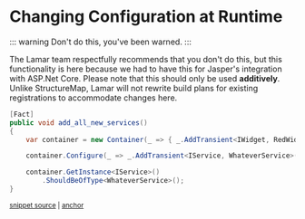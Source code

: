 # Changing Configuration at Runtime

::: warning
Don't do this, you've been warned.
:::

The Lamar team respectfully recommends that you don't do this, but this functionality is here because we had to have this for
Jasper's integration with ASP.Net Core. Please note that this should only be used **additively**. Unlike StructureMap, Lamar will not rewrite build
plans for existing registrations to accommodate changes here.

<!-- snippet: sample_add_all_new_services -->
<a id='snippet-sample_add_all_new_services'></a>
```cs
[Fact]
public void add_all_new_services()
{
    var container = new Container(_ => { _.AddTransient<IWidget, RedWidget>(); });

    container.Configure(_ => _.AddTransient<IService, WhateverService>());

    container.GetInstance<IService>()
        .ShouldBeOfType<WhateverService>();
}
```
<sup><a href='https://github.com/JasperFx/lamar/blob/master/src/Lamar.Testing/IoC/Acceptance/configure_container.cs#L12-L25' title='Snippet source file'>snippet source</a> | <a href='#snippet-sample_add_all_new_services' title='Start of snippet'>anchor</a></sup>
<!-- endSnippet -->
